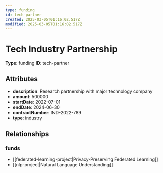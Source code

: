 ```yaml
---
type: funding
id: tech-partner
created: 2025-03-05T01:16:02.517Z
modified: 2025-03-05T01:16:02.517Z
---
```


# Tech Industry Partnership

**Type**: funding
**ID**: tech-partner

## Attributes

- **description**: Research partnership with major technology company
- **amount**: 500000
- **startDate**: 2022-07-01
- **endDate**: 2024-06-30
- **contractNumber**: IND-2022-789
- **type**: industry

## Relationships

### funds

- [[federated-learning-project|Privacy-Preserving Federated Learning]]
- [[nlp-project|Natural Language Understanding]]

